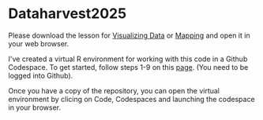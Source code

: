 # Dataharvest2025

Please download the lesson for [Visualizing Data](https://github.com/gebelo/Dataharvest2025/blob/main/analyze_with_your_eyes.html) or [Mapping](https://github.com/gebelo/Dataharvest2025/blob/main/mapping_in_code.html) and open it in your web browser.

I've created a virtual R environment for working with this code in a Github Codespace. To get started, follow steps 1-9 on this [page](https://docs.github.com/en/repositories/creating-and-managing-repositories/creating-a-repository-from-a-template). (You need to be logged into Github).

Once you have a copy of the repository, you can open the virtual environment by clicing on Code, Codespaces and launching the codespace in your browser.
